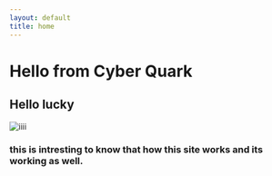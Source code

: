```yaml
---
layout: default
title: home 
---
```


# Hello from Cyber Quark

## Hello lucky
![iiii](https://cdn.pixabay.com/photo/2014/02/27/16/10/flowers-276014_1280.jpg)
### this is intresting to know that how this site works and its working as well.
